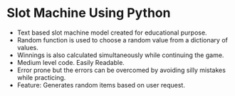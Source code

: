 # Slot Machine Using Python

- Text based slot machine model created for educational purpose.
- Random function is used to choose a random value from a dictionary of values.
- Winnings is also calculated simultaneously while continuing the game.
- Medium level code. Easily Readable.
- Error prone but the errors can be overcomed by avoiding silly mistakes while practicing.
- Feature: Generates random items based on user request.
